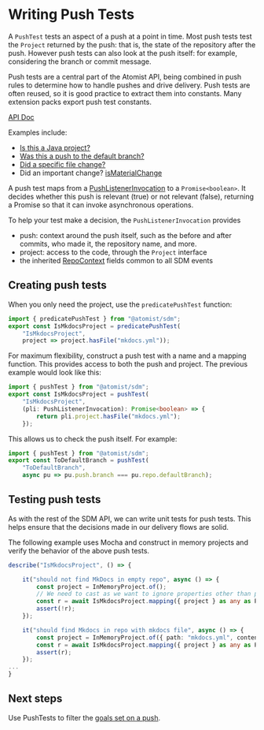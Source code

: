 # Writing Push Tests

A `PushTest` tests an aspect of a push at a point in time. Most push tests test the `Project` returned by the push:
that is, the state of the repository after the push. However push tests can also look at the push itself: for example,
considering the branch or commit message.

Push tests are a central part of the Atomist API, being combined in push rules to determine how to handle pushes
and drive delivery. Push tests are often reused, so it is good practice to extract them into constants. Many extension packs
export push test constants.

[API Doc](https://atomist.github.io/sdm/interfaces/_api_mapping_pushtest_.pushtest.html)

Examples include:

* [Is this a Java project?](https://github.com/atomist/sdm-pack-checkstyle/blob/2399fe8bb44e84b96dad38acf3c20fa437a405a1/lib/support/checkstyleReviewer.ts#L90)
* [Was this a push to the default branch?](https://atomist.github.io/sdm/modules/_api_mapping_support_commonpushtests_.html#todefaultbranch)
* [Did a specific file change?](https://atomist.github.io/sdm/modules/_api_mapping_support_commonpushtests_.html#hasfile)
* Did an important change? [isMaterialChange](https://atomist.github.io/sdm/modules/_api_helper_pushtest_materialchangetest_.html#ismaterialchange)

A push test maps from a [PushListenerInvocation][pli] to a `Promise<boolean>`. It decides whether this push is relevant
(true) or not relevant (false), returning a Promise so that it can invoke asynchronous operations.

To help your test make a decision, the `PushListenerInvocation` provides

* push: context around the push itself, such as the before and after commits, who made it, the repository name, and more.
* project: access to the code, through the `Project` interface
* the inherited [RepoContext](https://atomist.github.io/sdm/interfaces/_api_context_sdmcontext_.repocontext.html) fields
common to all SDM events

[pli]: https://atomist.github.io/sdm/interfaces/_api_listener_pushlistener_.pushlistenerinvocation.html (Push Listener Invocation)

## Creating push tests

When you only need the project, use the `predicatePushTest` function:

```typescript
import { predicatePushTest } from "@atomist/sdm";
export const IsMkdocsProject = predicatePushTest(
    "IsMkdocsProject",
    project => project.hasFile("mkdocs.yml"));
```

For maximum flexibility, construct a push test with a name and a mapping function. This provides access to both the push and project.
The previous example would look like this:

```typescript
import { pushTest } from "@atomist/sdm";
export const IsMkdocsProject = pushTest(
    "IsMkdocsProject",
    (pli: PushListenerInvocation): Promise<boolean> => {
        return pli.project.hasFile("mkdocs.yml");
    });
```

This allows us to check the push itself. For example:

```typescript
import { pushTest } from "@atomist/sdm";
export const ToDefaultBranch = pushTest(
    "ToDefaultBranch",
    async pu => pu.push.branch === pu.repo.defaultBranch);
```

## Testing push tests

As with the rest of the SDM API, we can write unit tests for push tests. This helps
ensure that the decisions made in our delivery flows are solid.

The following example uses Mocha and construct in memory projects and verify the behavior
of the above push tests.

```typescript
describe("IsMkdocsProject", () => {

    it("should not find MkDocs in empty repo", async () => {
        const project = InMemoryProject.of();
        // We need to cast as we want to ignore properties other than project of the invocation
        const r = await IsMkdocsProject.mapping({ project } as any as PushListenerInvocation);
        assert(!r);
    });

    it("should find Mkdocs in repo with mkdocs file", async () => {
        const project = InMemoryProject.of({ path: "mkdocs.yml", content: "here: yes" });
        const r = await IsMkdocsProject.mapping({ project } as any as PushListenerInvocation);
        assert(r);
    });
...
}
```

## Next steps

Use PushTests to filter the [goals set on a push](set-goals.md).

